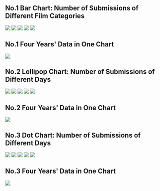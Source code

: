 No.1 Bar Chart: Number of Submissions of Different Film Categories
------------------------------------------------------------------

![](https://github.com/madelinezL/Austin-Film-Festival/blob/3c169866e2732febe2ebbc7ce5acd1690d303ada/Data%20Visualization/unnamed-chunk-2-1.png)
![](https://github.com/madelinezL/Austin-Film-Festival/blob/3c169866e2732febe2ebbc7ce5acd1690d303ada/Data%20Visualization/unnamed-chunk-2-2.png)
![](https://github.com/madelinezL/Austin-Film-Festival/blob/3c169866e2732febe2ebbc7ce5acd1690d303ada/Data%20Visualization/unnamed-chunk-2-3.png)
![](https://github.com/madelinezL/Austin-Film-Festival/blob/3c169866e2732febe2ebbc7ce5acd1690d303ada/Data%20Visualization/unnamed-chunk-2-4.png)
![](https://github.com/madelinezL/Austin-Film-Festival/blob/3c169866e2732febe2ebbc7ce5acd1690d303ada/Data%20Visualization/unnamed-chunk-2-5.png)

No.1 Four Years' Data in One Chart
-----------------------------------

![](https://github.com/madelinezL/Austin-Film-Festival/blob/3c169866e2732febe2ebbc7ce5acd1690d303ada/Data%20Visualization/unnamed-chunk-3-1.png)

No.2 Lollipop Chart: Number of Submissions of Different Days
------------------------------------------------------------

![](https://github.com/madelinezL/Austin-Film-Festival/blob/3c169866e2732febe2ebbc7ce5acd1690d303ada/Data%20Visualization/unnamed-chunk-4-1.png)
![](https://github.com/madelinezL/Austin-Film-Festival/blob/3c169866e2732febe2ebbc7ce5acd1690d303ada/Data%20Visualization/unnamed-chunk-4-2.png)
![](https://github.com/madelinezL/Austin-Film-Festival/blob/3c169866e2732febe2ebbc7ce5acd1690d303ada/Data%20Visualization/unnamed-chunk-4-3.png)
![](https://github.com/madelinezL/Austin-Film-Festival/blob/3c169866e2732febe2ebbc7ce5acd1690d303ada/Data%20Visualization/unnamed-chunk-4-4.png)
![](https://github.com/madelinezL/Austin-Film-Festival/blob/3c169866e2732febe2ebbc7ce5acd1690d303ada/Data%20Visualization/unnamed-chunk-4-5.png)

No.2 Four Years' Data in One Chart
-----------------------------------

![](https://github.com/madelinezL/Austin-Film-Festival/blob/3c169866e2732febe2ebbc7ce5acd1690d303ada/Data%20Visualization/unnamed-chunk-5-1.png)

No.3 Dot Chart: Number of Submissions of Different Days
-------------------------------------------------------

![](https://github.com/madelinezL/Austin-Film-Festival/blob/3c169866e2732febe2ebbc7ce5acd1690d303ada/Data%20Visualization/unnamed-chunk-6-1.png)
![](https://github.com/madelinezL/Austin-Film-Festival/blob/3c169866e2732febe2ebbc7ce5acd1690d303ada/Data%20Visualization/unnamed-chunk-6-2.png)
![](https://github.com/madelinezL/Austin-Film-Festival/blob/3c169866e2732febe2ebbc7ce5acd1690d303ada/Data%20Visualization/unnamed-chunk-6-3.png)
![](https://github.com/madelinezL/Austin-Film-Festival/blob/3c169866e2732febe2ebbc7ce5acd1690d303ada/Data%20Visualization/unnamed-chunk-6-4.png)
![](https://github.com/madelinezL/Austin-Film-Festival/blob/3c169866e2732febe2ebbc7ce5acd1690d303ada/Data%20Visualization/unnamed-chunk-6-5.png)

No.3 Four Years' Data in One Chart
-----------------------------------

![](https://github.com/madelinezL/Austin-Film-Festival/blob/3c169866e2732febe2ebbc7ce5acd1690d303ada/Data%20Visualization/unnamed-chunk-7-1.png)



